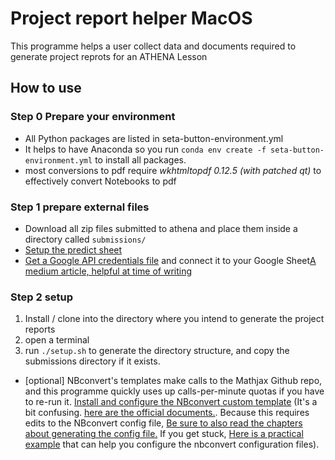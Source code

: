 # Project report helper MacOS

This programme helps a user collect data and documents required to generate project reprots for an ATHENA Lesson

## How to use

### Step 0 Prepare your environment
 - All Python packages are listed in seta-button-environment.yml
 - It helps to have Anaconda so you run `conda env create -f seta-button-environment.yml` to install all packages.
 - most conversions to pdf require *wkhtmltopdf 0.12.5 (with patched qt)* to effectively convert Notebooks to pdf

### Step 1 prepare external files
- Download all zip files submitted to athena and place them inside a directory called `submissions/`
- [Setup the predict sheet](https://www.notion.so/explore-ai/How-do-I-create-Project-documents-for-group-work-f44f736d8b7b4fbca40be8c09679665c)
- [Get a Google API credentials file](https://developers.google.com/workspace/guides/create-credentials) and connect it to your Google Sheet[A medium article, helpful at time of writing](https://medium.com/@a.marenkov/how-to-get-credentials-for-google-sheets-456b7e88c430)

### Step 2 setup
1. Install / clone into the directory where you intend to generate the project reports
2. open a terminal
3. run `./setup.sh` to generate the directory structure, and copy the submissions directory if it exists. 

- [optional] NBconvert's templates make calls to the Mathjax Github repo, and this programme quickly uses up calls-per-minute quotas if you have to re-run it. [Install and configure the NBconvert custom template](https://nbconvert.readthedocs.io/en/latest/customizing.html) (It's a bit confusing. [here are the official documents.](https://nbconvert.readthedocs.io/en/latest/customizing.html). Because this requires edits to the NBconvert config file, [Be sure to also read the chapters about generating the config file.](https://nbconvert.readthedocs.io/en/latest/config_options.html) If you get stuck, [Here is a practical example](https://stackoverflow.com/questions/64127278/what-is-the-proper-way-to-specify-a-custom-template-path-for-jupyter-nbconvert-v) that can help you configure the nbconvert configuration files). 